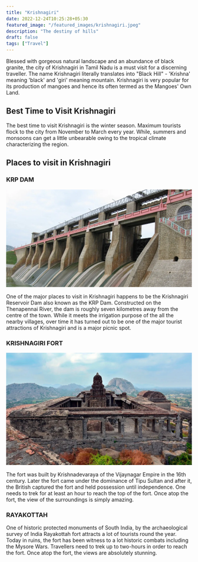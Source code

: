 ```yaml
---
title: "Krishnagiri"
date: 2022-12-24T10:25:28+05:30
featured_image: "/featured_images/krishnagiri.jpeg"
description: "The destiny of hills"
draft: false
tags: ["Travel"]
---
```


Blessed with gorgeous natural landscape and an abundance of black granite, the city of Krishnagiri in Tamil Nadu is a must visit for a discerning traveller. The name Krishnagiri literally translates into "Black Hill" - 'Krishna' meaning 'black' and 'giri' meaning mountain. Krishnagiri is very popular for its production of mangoes and hence its often termed as the Mangoes' Own Land.

## Best Time to Visit Krishnagiri

The best time to visit Krishnagiri is the winter season. Maximum tourists flock to the city from November to March every year. While, summers and monsoons can get a little unbearable owing to the tropical climate characterizing the region.

## Places to visit in Krishnagiri

### KRP DAM

![KRP Dam](/images/krishnagiri/krpdam.webp)

One of the major places to visit in Krishnagiri happens to be the Krishnagiri Reservoir Dam also known as the KRP Dam. Constructed on the Thenapennai River, the dam is roughly seven kilometres away from the centre of the town. While it meets the irrigation purpose of the all the nearby villages, over time it has turned out to be one of the major tourist attractions of Krishnagiri and is a major picnic spot.

### KRISHNAGIRI FORT

![Krishangiri fort](/images/krishnagiri/krishnagiri_fort.webp)

The fort was built by Krishnadevaraya of the Vijaynagar Empire in the 16th century. Later the fort came under the dominance of Tipu Sultan and after it, the British captured the fort and held possession until independence. One needs to trek for at least an hour to reach the top of the fort. Once atop the fort, the view of the surroundings is simply amazing.

### RAYAKOTTAH

One of historic protected monuments of South India, by the archaeological survey of India Rayakottah fort attracts a lot of tourists round the year. Today in ruins, the fort has been witness to a lot historic combats including the Mysore Wars. Travellers need to trek up to two-hours in order to reach the fort. Once atop the fort, the views are absolutely stunning.
